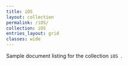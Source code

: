```yaml
---
title: iOS
layout: collection
permalink: /iOS/
collection: iOS
entries_layout: grid
classes: wide
---
```


Sample document listing for the collection `iOS `.
